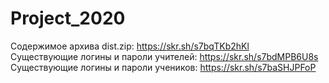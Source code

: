 # Project_2020
Содержимое архива  dist.zip: https://skr.sh/s7bqTKb2hKl <br/>
Существующие логины и пароли учителей: https://skr.sh/s7bdMPB6U8s <br/>
Существующие логины и пароли учеников: https://skr.sh/s7baSHJPFoP
